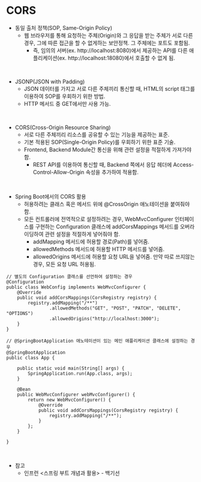 # CORS

* 동일 출처 정책(SOP, Same-Origin Policy)
  * 웹 브라우저를 통해 요청하는 주체(Origin)와 그 응답을 받는 주체가 서로 다른 경우, 그에 따른 접근을 할 수 없게하는 보안정책. 그 주체에는 포트도 포함됨.
    * 즉, 임의의 서버(ex. http://localhost:8080)에서 제공하는 API를 다른 애플리케이션(ex. http://localhost:18080)에서 호출할 수 없게 됨.

<br>

* JSONP(JSON with Padding)
  * JSON 데이터를 가지고 서로 다른 주체끼리 통신할 때, HTML의 script 태그를 이용하여 SOP를 우회하기 위한 방법.
  * HTTP 메서드 중 GET에서만 사용 가능.

<br>

* CORS(Cross-Origin Resource Sharing)
  * 서로 다른 주체끼리 리소스를 공유할 수 있는 기능을 제공하는 표준.
  * 기본 적용된 SOP(Single-Origin Policy)를 우회하기 위한 표준 기술.
  * Frontend, Backend Module간 통신을 위해 관련 설정을 적절하게 가져가야 함.
    * REST API를 이용하여 통신할 때, Backend 쪽에서 응답 헤더에 Access-Control-Allow-Origin 속성을 추가하여 적용함.

<br>

* Spring Boot에서의 CORS 활용
  * 허용하려는 클래스 혹은 메서드 위에 @CrossOrigin 애노테이션을 붙여줘야 함.
  * 모든 컨트롤러에 전역적으로 설정하려는 경우, WebMvcConfigurer 인터페이스를 구현하는 Configuration 클래스에 addCorsMappings 메서드를 오버라이딩하여 관련 설정을 적절하게 넣어줘야 함.
    * addMapping 메서드에 허용할 경로(Path)를 넣어줌.
    * allowedMethods 메서드에 허용할 HTTP 메서드를 넣어줌.
    * allowedOrigins 메서드에 허용할 요청 URL을 넣어줌. 만약 따로 쓰지않는 경우, 모든 요청 URL 허용됨.

```
// 별도의 Configuration 클래스를 선언하여 설정하는 경우
@Configuration 
public class WebConfig implements WebMvcConfigurer { 
    @Override 
    public void addCorsMappings(CorsRegistry registry) { 
        registry.addMapping("/**") 
                .allowedMethods("GET", "POST", "PATCH", "DELETE", "OPTIONS")
                .allowedOrigins("http://localhost:3000"); 
    } 
}
```

```
// @SpringBootApplication 애노테이션이 있는 메인 애플리케이션 클래스에 설정하는 경우
@SpringBootApplication
public class App {

    public static void main(String[] args) {
        SpringApplication.run(App.class, args);
    }

    @Bean
    public WebMvcConfigurer webMvcConfigurer() {
        return new WebMvcConfigurer() {
            @Override
            public void addCorsMappings(CorsRegistry registry) {
                registry.addMapping("/**");
            }
        };
    }

}
```

<br>

* 참고
  * 인프런 <스프링 부트 개념과 활용> - 백기선
